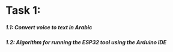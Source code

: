 # Task 1:
#####  1.1: Convert voice to text in Arabic
##### 1.2: Algorithm for running the ESP32 tool using the Arduino IDE
